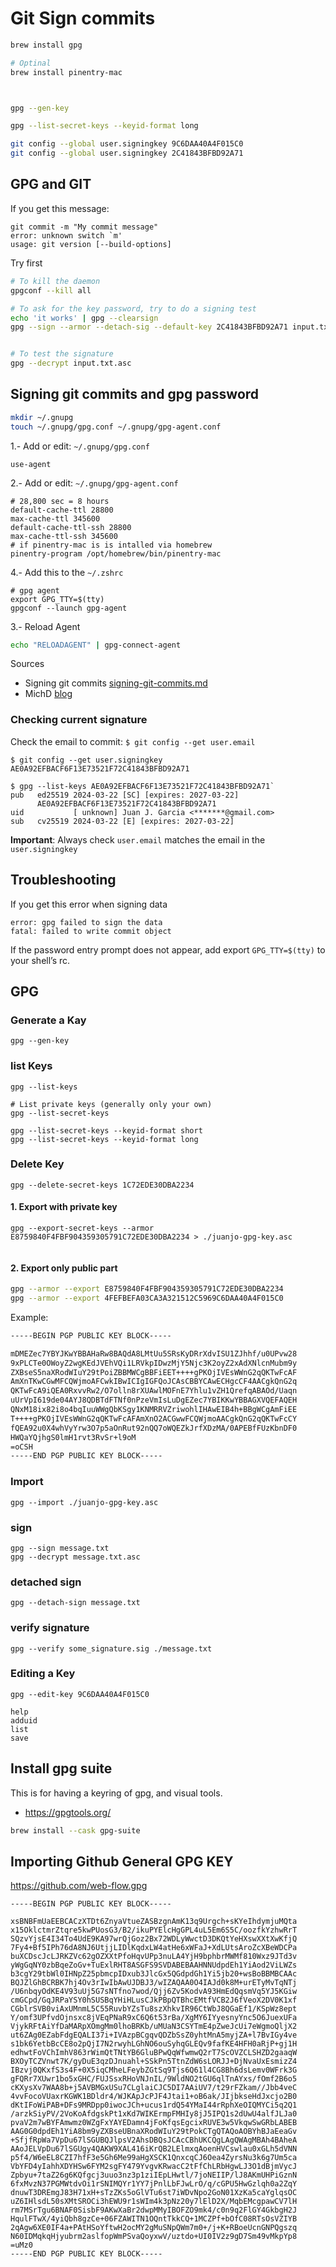 # Git Sign commits


```sh
brew install gpg

# Optinal
brew install pinentry-mac



gpg --gen-key

gpg --list-secret-keys --keyid-format long

git config --global user.signingkey 9C6DAA40A4F015C0
git config --global user.signingkey 2C41843BFBD92A71
```

## GPG and GIT

If you get this message:
```
git commit -m "My commit message"
error: unknown switch `m'
usage: git version [--build-options]
```

Try first 
```sh
# To kill the daemon
gpgconf --kill all

# To ask for the key password, try to do a signing test
echo 'it works' | gpg --clearsign
gpg --sign --armor --detach-sig --default-key 2C41843BFBD92A71 input.txt


# To test the signature
gpg --decrypt input.txt.asc
```

## Signing git commits and gpg password 

```sh
mkdir ~/.gnupg
touch ~/.gnupg/gpg.conf ~/.gnupg/gpg-agent.conf
```

1.- Add or edit: `~/.gnupg/gpg.conf`
```
use-agent
```

2.- Add or edit: `~/.gnupg/gpg-agent.conf`
```
# 28,800 sec = 8 hours
default-cache-ttl 28800
max-cache-ttl 345600
default-cache-ttl-ssh 28800
max-cache-ttl-ssh 345600
# if pinentry-mac is is intalled via homebrew
pinentry-program /opt/homebrew/bin/pinentry-mac
```

4.- Add this to the `~/.zshrc`
```
# gpg agent
export GPG_TTY=$(tty)
gpgconf --launch gpg-agent
```

3.- Reload Agent
```sh	
echo "RELOADAGENT" | gpg-connect-agent
```

Sources 
* Signing git commits [signing-git-commits.md](https://gist.github.com/phortuin/cf24b1cca3258720c71ad42977e1ba57)
* MichD [blog](https://michd.me/jottings/gpg-sign-git-commits-without-gui/)


### Checking current signature


Check the email to commit: `$ git config --get user.email`

```
$ git config --get user.signingkey
AE0A92EFBACF6F13E73521F72C41843BFBD92A71
```

```
$ gpg --list-keys AE0A92EFBACF6F13E73521F72C41843BFBD92A71`
pub   ed25519 2024-03-22 [SC] [expires: 2027-03-22]
      AE0A92EFBACF6F13E73521F72C41843BFBD92A71
uid           [ unknown] Juan J. Garcia <*******@gmail.com>
sub   cv25519 2024-03-22 [E] [expires: 2027-03-22]
```

**Important**: Always check `user.email` matches the email in the `user.signingkey`

## Troubleshooting

If you get this error when signing data

```
error: gpg failed to sign the data
fatal: failed to write commit object
```

If the password entry prompt does not appear, add export `GPG_TTY=$(tty)` to your shell’s rc.

## GPG 

### Generate a Kay
```
gpg --gen-key
```

### list Keys
```
gpg --list-keys

# List private keys (generally only your own)
gpg --list-secret-keys

gpg --list-secret-keys --keyid-format short
gpg --list-secret-keys --keyid-format long
```

### Delete Key
```
gpg --delete-secret-keys 1C72EDE30DBA2234
```

#### 1. Export with private key
```
gpg --export-secret-keys --armor E8759840F4FBF904359305791C72EDE30DBA2234 > ./juanjo-gpg-key.asc


```
#### 2. Export only public part
```sh
gpg --armor --export E8759840F4FBF904359305791C72EDE30DBA2234
gpg --armor --export 4FEFBEFA03CA3A321512C5969C6DAA40A4F015C0
```

Example:
```sh
-----BEGIN PGP PUBLIC KEY BLOCK-----

mDMEZec7YBYJKwYBBAHaRw8BAQdA8LMtUu5SRsKyDRrXdvISU1ZJhhf/u0UPvw28
9xPLCTe0OWoyZ2wgKEdJVEhVQi1LRVkpIDwzMjY5Njc3K2oyZ2xAdXNlcnMubm9y
ZXBseS5naXRodWIuY29tPoiZBBMWCgBBFiEET++++gPKOjIVEsWWnG2qQKTwFcAF
AmXnTKwCGwMFCQWjmoAFCwkIBwICIgIGFQoJCAsCBBYCAwECHgcCF4AACgkQnG2q
QKTwFcA9iQEA0RxvvRw2/O7olln8rXUAwlMOFnE7Yhlu1vZH1QrefqABAOd/Uaqn
uUrVpI619de04AYJ8QDBTdFTNf0nPzeVmIsLuDgEZec7YBIKKwYBBAGXVQEFAQEH
QNxM18ix82i8o4bqIuuWWgQbKSgy1KNMRRVZriwohlIHAwEIB4h+BBgWCgAmFiEE
T++++gPKOjIVEsWWnG2qQKTwFcAFAmXnO2ACGwwFCQWjmoAACgkQnG2qQKTwFcCY
fQEA92u0X4whVyYrw3O7p5aOnRut92nQQ7oWQEZkJrfXDzMA/0APEBfFUzKbnDF0
HWQaYQjhgS0lmH1rvt3RvSr+l9oM
=oCSH
-----END PGP PUBLIC KEY BLOCK-----
```

### Import
```
gpg --import ./juanjo-gpg-key.asc
```

### sign
```
gpg --sign message.txt
gpg --decrypt message.txt.asc
```

### detached sign
```
gpg --detach-sign message.txt
```
### verify signature
```
gpg --verify some_signature.sig ./message.txt
```

### Editing a Key
```
gpg --edit-key 9C6DAA40A4F015C0

help
adduid
list
save
```

##  Install gpg suite
This is for having a keyring of gpg, and visual tools.

* https://gpgtools.org/

```sh
brew install --cask gpg-suite
```


## Importing Github General GPG KEY

https://github.com/web-flow.gpg



```
-----BEGIN PGP PUBLIC KEY BLOCK-----

xsBNBFmUaEEBCACzXTDt6ZnyaVtueZASBzgnAmK13q9Urgch+sKYeIhdymjuMQta
x15OklctmrZtqre5kwPUosG3/B2/ikuPYElcHgGPL4uL5Em6S5C/oozfkYzhwRrT
SQzvYjsE4I34To4UdE9KA97wrQjGoz2Bx72WDLyWwctD3DKQtYeHXswXXtXwKfjQ
7Fy4+Bf5IPh76dA8NJ6UtjjLIDlKqdxLW4atHe6xWFaJ+XdLUtsAroZcXBeWDCPa
buXCDscJcLJRKZVc62gOZXXtPfoHqvUPp3nuLA4YjH9bphbrMWMf810Wxz9JTd3v
yWgGqNY0zbBqeZoGv+TuExlRHT8ASGFS9SVDABEBAAHNNUdpdEh1YiAod2ViLWZs
b3cgY29tbWl0IHNpZ25pbmcpIDxub3JlcGx5QGdpdGh1Yi5jb20+wsBoBBMBCAAc
BQJZlGhBCRBK7hj4Ov3rIwIbAwUJDBJ3/wIZAQAA0O4IAJd0k8M+urETyMvTqNTj
/U6nbqyOdKE4V93uUj5G7sNTfno7wod/Qjj6Zv5KodvA93HmEdQqsmVq5YJ5KGiw
cmGCpd/GqJRPaYSY0hSUSBqYHiHLusCJkPBpQTBhcEMtfVCB2J6fVeoX2DV0K1xf
CGblrSVB0viAxUMnmL5C55RuvbYZsTu8szXhkvIR96CtWbJ8QGaEf1/KSpWz8ept
Y/omf3UPfvdOjnsxc8jVEqPNaR9xC6Q6t53rBa/XgMY6IYyesnyYnc5O6JuexUFa
VjykRFtAiYfDaMARpXOmgMm0lhoBRKb/uMUaN3CSYTmE4pZweJcUi7eWgmoQljX2
ut6ZAg0EZabFdgEQALI37i+IVAzpBCgqvQDZbSsZ0yhtMnA5myjZA+l7BvIGy4ve
s1bk6YetbBcCE8o2pQjI7N2rwyhLGhNO6ouSyhqGLEQv9fafKE4HFH0aRjP+gj1H
edhwtFoVChImhV863rWimQtTNtYB6GluBPwQqWfwmwQ2rT7ScOVZCLSHZD2gaaqW
BXOyTCZVnwt7K/gyDuE3qzDJnuahl+SSkPn5TtnZdW6sLORJJ+DjNvaUxEsmizZ4
IBzvj0QKxfS3s4F+0X5iqCMheLFeybZGtSq9Tjs6Q61l4CG8Bh6dsLemv0WFrk3G
gFQRr7XUwr1bo5xGHC/FUJSsxRHoVNJnIL/9WldNO2tGU6qlTnAYxs/fOmf2B6o5
cKXysXv7WAA8b+j5AVBMGxUSu7CLglaiCJC5DI7AAiUV7/t29rFZkam//Jbb4veC
4vvFocoVUaxrKGWK1BDldr4/WJKApJcPJF4Jtai1+oB6ak/JIjbkseHdJxcjo2B0
dKtIFoWiPAB+DFs9MRDpp0iwocJCh+ucus1rdQ54YMaI44rRphXeOIQMYCi5q2Q1
/arzkSiyPV/2VoKoAfdgskPt1xKd7WIKErmpFMHIy8jJ5IPQ1s2dUwU4alfJLJa0
pvaV2m7wBYFAmwmz0WZgFxYAYEDamn4jFoKfqsEgcixRUVE3w5VkqwSwGRbLABEB
AAG0G0dpdEh1YiA8bm9yZXBseUBnaXRodWIuY29tPokCTgQTAQoAOBYhBJaEeaGv
+SfjfRpWa7VpDu67lSGUBQJlpsV2AhsDBQsJCAcCBhUKCQgLAgQWAgMBAh4BAheA
AAoJELVpDu67lSGUgy4QAKW9XAL416iKrQB2LElmxqAoenHVCswlau0xGLh5dVNN
p5f4/W6eEL8CZI7hfF3e5Gh6Me99aHgXSCK1QnxcqCJ6Oea4ZyrsNu3k6g7Um5ca
VbYFD4yIahhXDYHSw6FYM2sgFY479YvgvKRwacC2tFfChLRbHgwLJ3O1dBjmVycJ
Zpbyu+7taZ26g6KQfgcj3uuo3nz3p1ziIEpLHwtl/7joNEIIP/lJ8AKmUHPiGznN
6fxMvzN37PGMWtdvOi1rSNIMQYr1YY7jPnlLbFJwLrO/q/cGPU5HwGzlqh0a2ZqY
dnuwT3DREmgJ83H71xH+sTzZKs5oGlVTu6st7iWDvNpo2GoN01XzKa5caYglqsOC
uZ6IHlsdL50sXMtSROCi3hEWU9r1sWIm4k3pNz20y7lElD2X/MqbEMcgpawCV7lH
rm7MSrTgu6BNAF0SisbF9AKwXaBr2dwpMMyIBOFZO9mk4/c0n9q2FlGY4GkbgH2J
HqulFTwX/4yiQbh8gzCe+06FZAWITN1OQntTkkCQ+1MCZPf+bOfC08RTsOsVZIYB
2qAgw6XE0IF4a+PAtHSoYftwH2ocMY2gMuSNpQWm7m0+/j+K+RBoeUcnGNPQgszq
N60IDMqkqHjyubrm2aslfopWmPSvaQoyxwV/uztdo+UI0IV2z9gD7Sm49vMkpYp8
=uMz0
-----END PGP PUBLIC KEY BLOCK-----
```
